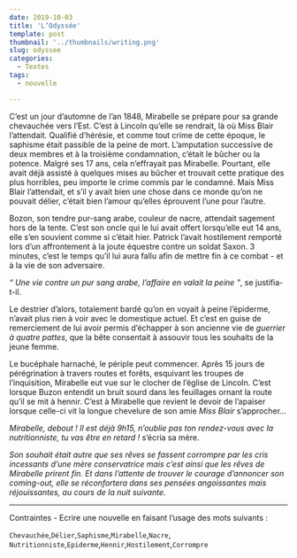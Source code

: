 ```yaml
---
date: 2019-10-03
title: 'L’Odyssée'
template: post
thumbnail: '../thumbnails/writing.png'
slug: odyssee
categories:
  - Textes
tags:
  - nouvelle

---
```


C’est un jour d’automne de l’an 1848, Mirabelle se prépare pour sa grande chevauchée vers l’Est. C’est à Lincoln qu’elle se rendrait, là où Miss Blair l’attendait.
Qualifié d’hérésie, et comme tout crime de cette époque, le saphisme était passible de la peine de mort. L’amputation successive de deux membres et à la troisième condamnation, c’était le bûcher ou la potence.
Malgré ses 17 ans, cela n’effrayait pas Mirabelle. Pourtant, elle avait déjà assisté à quelques mises au bûcher et trouvait cette pratique des plus horribles, peu importe le crime commis par le condamné.
Mais Miss Blair l’attendait, et s’il y avait bien une chose dans ce monde qu’on ne pouvait délier, c’était bien l’amour qu’elles éprouvent l’une pour l’autre.

Bozon, son tendre pur-sang arabe, couleur de nacre, attendait sagement hors de la tente. C’est son oncle qui le lui avait offert lorsqu’elle eut 14 ans, elle s’en souvient comme si c’était hier. Patrick l’avait hostilement remporté lors d’un affrontement à la joute équestre contre un soldat Saxon. 3 minutes, c’est le temps qu’il lui aura fallu afin de mettre fin à ce combat - et à la vie de son adversaire.

 *“ Une vie contre un pur sang arabe, l’affaire en valait la peine "*, se justifia-t-il.

Le destrier d’alors, totalement bardé qu’on en voyait à peine l’épiderme, n’avait plus rien à voir avec le domestique actuel. Et c’est en guise de remerciement de lui avoir permis d’échapper à son ancienne vie de *guerrier à quatre pattes*, que la bête consentait à assouvir tous les souhaits de la jeune femme.

Le bucéphale harnaché, le périple peut commencer. Après 15 jours de pérégrination à travers routes et forêts, esquivant les troupes de l’inquisition, Mirabelle eut vue sur le clocher de l’église de Lincoln.
C’est lorsque Buzon entendit un bruit sourd dans les feuillages ornant la route qu’il se mit à hennir. C’est à Mirabelle que revient le devoir de l’apaiser lorsque celle-ci vit la longue chevelure de son amie *Miss Blair* s’approcher…


*Mirabelle, debout ! Il est déjà 9h15, n’oublie pas ton rendez-vous avec la nutritionniste, tu vas être en retard !*  s’écria sa mère.


*Son souhait était autre que ses rêves se fassent corrompre par les cris incessants d’une mère conservatrice mais c’est ainsi que les rêves de Mirabelle prirent fin. Et dans l’attente de trouver le courage d’annoncer son coming-out, elle se réconfortera dans ses pensées angoissantes mais réjouissantes, au cours de la nuit suivante.*

---

Contraintes - Ecrire une nouvelle en faisant l’usage des mots suivants :

`Chevauchée`,`Délier`,`Saphisme`,`Mirabelle`,`Nacre`,
`Nutritionniste`,`Epiderme`,`Hennir`,`Hostilement`,`Corrompre`